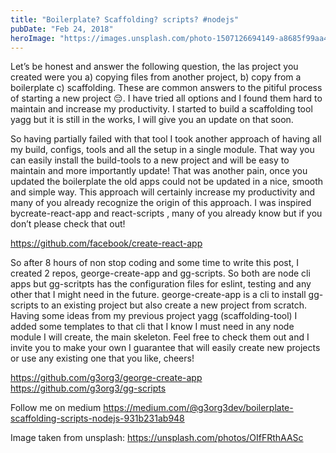 ```yaml
---
title: "Boilerplate? Scaffolding? scripts? #nodejs"
pubDate: "Feb 24, 2018"
heroImage: "https://images.unsplash.com/photo-1507126694149-a8685f99aa4f?ixlib=rb-4.0.3&ixid=MnwxMjA3fDB8MHxwaG90by1wYWdlfHx8fGVufDB8fHx8&auto=format&fit=crop&w=1172&q=80"
---
```


Let’s be honest and answer the following question, the las project you created were you a) copying files from another project, b) copy from a boilerplate c) scaffolding. These are common answers to the pitiful process of starting a new project 😔. I have tried all options and I found them hard to maintain and increase my productivity. I started to build a scaffolding tool yagg but it is still in the works, I will give you an update on that soon.

So having partially failed with that tool I took another approach of having all my build, configs, tools and all the setup in a single module. That way you can easily install the build-tools to a new project and will be easy to maintain and more importantly update! That was another pain, once you updated the boilerplate the old apps could not be updated in a nice, smooth and simple way. This approach will certainly increase my productivity and many of you already recognize the origin of this approach. I was inspired bycreate-react-app and react-scripts , many of you already know but if you don’t please check that out!

https://github.com/facebook/create-react-app

So after 8 hours of non stop coding and some time to write this post, I created 2 repos, george-create-app and gg-scripts. So both are node cli apps but gg-scritpts has the configuration files for eslint, testing and any other that I might need in the future. george-create-app is a cli to install gg-scripts to an existing project but also create a new project from scratch. Having some ideas from my previous project yagg (scaffolding-tool) I added some templates to that cli that I know I must need in any node module I will create, the main skeleton. Feel free to check them out and I invite you to make your own I guarantee that will easily create new projects or use any existing one that you like, cheers!

https://github.com/g3org3/george-create-app
https://github.com/g3org3/gg-scripts

Follow me on medium
https://medium.com/@g3org3dev/boilerplate-scaffolding-scripts-nodejs-931b231ab948

Image taken from unsplash: https://unsplash.com/photos/OIfFRthAASc
